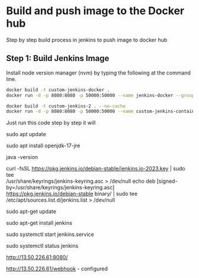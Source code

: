 # Build and push image to the Docker hub

Step by step build process in jenkins to push image to docker hub

## Step 1: Build Jenkins  Image
Install node version manager (nvm) by typing the following at the command line.

```bash
docker build -t custom-jenkins-docker .
docker run -d -p 8080:8080 -p 50000:50000 --name jenkins-docker --group-add docker -v /var/run/docker.sock:/var/run/docker.sock custom-jenkins-docker

docker build -t custom-jenkins-2 . --no-cache
docker run -d -p 8080:8080 -p 50000:50000 --name custom-jenkins-container-2 --group-add docker -v /var/run/docker.sock:/var/run/docker.sock custom-jenkins-2
```



Just run this code step by step it will 

sudo apt update

sudo apt install openjdk-17-jre

java -version
 
curl -fsSL https://pkg.jenkins.io/debian-stable/jenkins.io-2023.key | sudo tee \
  /usr/share/keyrings/jenkins-keyring.asc > /dev/null
echo deb [signed-by=/usr/share/keyrings/jenkins-keyring.asc] \
  https://pkg.jenkins.io/debian-stable binary/ | sudo tee \
  /etc/apt/sources.list.d/jenkins.list > /dev/null

sudo apt-get update

sudo apt-get install jenkins

sudo systemctl start jenkins.service

sudo systemctl status jenkins



http://13.50.226.61:8080/


http://13.50.226.61/webhook - configured
